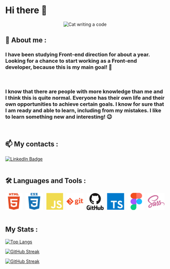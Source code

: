 <style>
    .lang-and-tools {
        display: flex;
        gap: 10px;
    }
</style>



# Hi there 👋
<div class="main-picture" align="center">
    <img src="https://media.giphy.com/media/M4NykXxUE0HAcK7UJ6/giphy.gif" width="200px" alt="Cat writing a code">
</div>

## :boy: About me :

### I have been studying Front-end direction for about a year. Looking for a chance to start working as a Front-end developer, because this is my main goal! :pray:
<br>

### I know that there are people with more knowledge than me and I think this is quite normal. Everyone has their own life and their own opportunities to achieve certain goals. I know for sure that I am ready and able to learn, including from my mistakes. I like to learn something new and interesting! :wink:
<br>

## :mailbox: My contacts :

<div id="badges">
    <a href="https://www.linkedin.com/in/maksim-hladki-71686b208/"><img src="https://img.shields.io/badge/LinkedIn-blue?style=for-the-badge&logo=linkedin&logoColor=white" alt="LinkedIn Badge"/></a>
</div>
<br>

## :hammer_and_wrench: Languages and Tools :
<div class="lang-and-tools">
    <div class="imgs"><img src="https://raw.githubusercontent.com/devicons/devicon/1119b9f84c0290e0f0b38982099a2bd027a48bf1/icons/html5/html5-plain-wordmark.svg" width="80px" alt="html">
    </div>
    <div class="imgs">
        <img src="https://raw.githubusercontent.com/devicons/devicon/1119b9f84c0290e0f0b38982099a2bd027a48bf1/icons/css3/css3-plain-wordmark.svg" width="80px" alt="css">
    </div>
    <div class="imgs">
        <img src="https://raw.githubusercontent.com/devicons/devicon/1119b9f84c0290e0f0b38982099a2bd027a48bf1/icons/javascript/javascript-plain.svg" width="80px" alt="javascript">
    </div>
    <div class="imgs">
        <img src="https://raw.githubusercontent.com/devicons/devicon/1119b9f84c0290e0f0b38982099a2bd027a48bf1/icons/git/git-plain-wordmark.svg" width="80px" alt="git">
    </div>
    <div class="imgs">
        <img src="https://raw.githubusercontent.com/devicons/devicon/1119b9f84c0290e0f0b38982099a2bd027a48bf1/icons/github/github-original-wordmark.svg" width="80px" alt="github">
    </div>
    <div class="imgs">
        <img src="https://raw.githubusercontent.com/devicons/devicon/1119b9f84c0290e0f0b38982099a2bd027a48bf1/icons/typescript/typescript-plain.svg" width="80px" alt="typescript">
    </div>
    <div class="imgs">
        <img src="https://raw.githubusercontent.com/devicons/devicon/1119b9f84c0290e0f0b38982099a2bd027a48bf1/icons/figma/figma-original.svg" width="80px" alt="figma">
    </div>
    <div class="imgs">
        <img src="https://raw.githubusercontent.com/devicons/devicon/1119b9f84c0290e0f0b38982099a2bd027a48bf1/icons/sass/sass-original.svg" width="80px" alt="sass">
    </div>
</div>
<br>

## My Stats :

[![Top Langs](https://github-readme-stats.vercel.app/api/top-langs/?username=SPECTRA995&layout=compact)](https://github.com/SPECTRA995/github-readme-stats)

[![GitHub Streak](http://github-readme-streak-stats.herokuapp.com?user=SPECTRA995&theme=Javascript&hide_border=true&border_radius=5&date_format=j%20M%5B%20Y%5D)](https://git.io/streak-stats)



[![GitHub Streak](http://github-readme-streak-stats.herokuapp.com?user=SPECTRA995&theme=dark&background=000000)](https://git.io/streak-stats)
